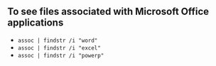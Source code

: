 ## To see files associated with Microsoft Office applications
- ```assoc | findstr /i "word"```
- ```assoc | findstr /i "excel"```
- ```assoc | findstr /i "powerp"```
